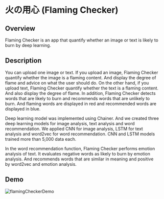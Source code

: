 # 火の用心 (Flaming Checker)
## Overview
Flaming Checker is an app that quantify whether an image or text is likely to burn by deep learning.

## Description
You can upload one image or text. If you upload an image, Flaming Checker quantify whether the image is a flaming content. 
And display the degree of flame and advice on what the user should do. 
On the other hand, if you upload text, Flaming Checker quantify whether the text is a flaming content.
And also display the degree of flame. In addition, Flaming Checker detects words that are likely to burn and recommends words that are unlikely to burn. And flaming words are displayed in red and recommended words are displayed in blue.
  
Deep learning model was implemented using Chainer.
And we created three deep learning models for image analysis, text analysis and word recommendation.
We applied CNN for image analysis, LSTM for text analysis and word2vec for word recommendation.
CNN and LSTM models trained more than 5,000 data each.
  
In the word recommendation function, Flaming Checker performs emotion analysis of text.
It evaluates negative words as likely to burn by emotion analysis.
And recommends words that are similar in meaning and positive by word2vec and emotion analysis.

## Demo

![flamingCheckerDemo](https://github.com/takitaki7474/algorithm-research/blob/master/gifs_and_images/flaming_checker.gif)



